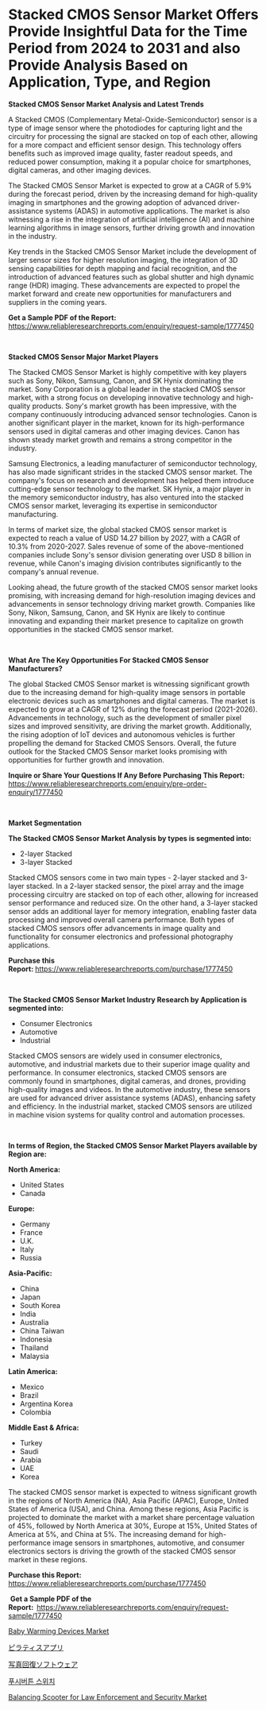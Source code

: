 <p><h1>Stacked CMOS Sensor Market Offers Provide Insightful Data for the Time Period from 2024 to 2031 and also Provide Analysis Based on Application, Type, and Region</h1></p><p><strong>Stacked CMOS Sensor Market Analysis and Latest Trends</strong></p>
<p><p>A Stacked CMOS (Complementary Metal-Oxide-Semiconductor) sensor is a type of image sensor where the photodiodes for capturing light and the circuitry for processing the signal are stacked on top of each other, allowing for a more compact and efficient sensor design. This technology offers benefits such as improved image quality, faster readout speeds, and reduced power consumption, making it a popular choice for smartphones, digital cameras, and other imaging devices.</p><p>The Stacked CMOS Sensor Market is expected to grow at a CAGR of 5.9% during the forecast period, driven by the increasing demand for high-quality imaging in smartphones and the growing adoption of advanced driver-assistance systems (ADAS) in automotive applications. The market is also witnessing a rise in the integration of artificial intelligence (AI) and machine learning algorithms in image sensors, further driving growth and innovation in the industry.</p><p>Key trends in the Stacked CMOS Sensor Market include the development of larger sensor sizes for higher resolution imaging, the integration of 3D sensing capabilities for depth mapping and facial recognition, and the introduction of advanced features such as global shutter and high dynamic range (HDR) imaging. These advancements are expected to propel the market forward and create new opportunities for manufacturers and suppliers in the coming years.</p></p>
<p><strong>Get a Sample PDF of the Report:&nbsp;</strong> <a href="https://www.reliableresearchreports.com/enquiry/request-sample/1777450">https://www.reliableresearchreports.com/enquiry/request-sample/1777450</a></p>
<p>&nbsp;</p>
<p><strong>Stacked CMOS Sensor Major Market Players</strong></p>
<p><p>The Stacked CMOS Sensor Market is highly competitive with key players such as Sony, Nikon, Samsung, Canon, and SK Hynix dominating the market. Sony Corporation is a global leader in the stacked CMOS sensor market, with a strong focus on developing innovative technology and high-quality products. Sony's market growth has been impressive, with the company continuously introducing advanced sensor technologies. Canon is another significant player in the market, known for its high-performance sensors used in digital cameras and other imaging devices. Canon has shown steady market growth and remains a strong competitor in the industry.</p><p>Samsung Electronics, a leading manufacturer of semiconductor technology, has also made significant strides in the stacked CMOS sensor market. The company's focus on research and development has helped them introduce cutting-edge sensor technology to the market. SK Hynix, a major player in the memory semiconductor industry, has also ventured into the stacked CMOS sensor market, leveraging its expertise in semiconductor manufacturing.</p><p>In terms of market size, the global stacked CMOS sensor market is expected to reach a value of USD 14.27 billion by 2027, with a CAGR of 10.3% from 2020-2027. Sales revenue of some of the above-mentioned companies include Sony's sensor division generating over USD 8 billion in revenue, while Canon's imaging division contributes significantly to the company's annual revenue.</p><p>Looking ahead, the future growth of the stacked CMOS sensor market looks promising, with increasing demand for high-resolution imaging devices and advancements in sensor technology driving market growth. Companies like Sony, Nikon, Samsung, Canon, and SK Hynix are likely to continue innovating and expanding their market presence to capitalize on growth opportunities in the stacked CMOS sensor market.</p></p>
<p>&nbsp;</p>
<p><strong>What Are The Key Opportunities For Stacked CMOS Sensor Manufacturers?</strong></p>
<p><p>The global Stacked CMOS Sensor market is witnessing significant growth due to the increasing demand for high-quality image sensors in portable electronic devices such as smartphones and digital cameras. The market is expected to grow at a CAGR of 12% during the forecast period (2021-2026). Advancements in technology, such as the development of smaller pixel sizes and improved sensitivity, are driving the market growth. Additionally, the rising adoption of IoT devices and autonomous vehicles is further propelling the demand for Stacked CMOS Sensors. Overall, the future outlook for the Stacked CMOS Sensor market looks promising with opportunities for further growth and innovation.</p></p>
<p><strong>Inquire or Share Your Questions If Any Before Purchasing This Report:</strong> <a href="https://www.reliableresearchreports.com/enquiry/pre-order-enquiry/1777450">https://www.reliableresearchreports.com/enquiry/pre-order-enquiry/1777450</a></p>
<p>&nbsp;</p>
<p><strong>Market Segmentation</strong></p>
<p><strong>The Stacked CMOS Sensor Market Analysis by types is segmented into:</strong></p>
<p><ul><li>2-layer Stacked</li><li>3-layer Stacked</li></ul></p>
<p><p>Stacked CMOS sensors come in two main types - 2-layer stacked and 3-layer stacked. In a 2-layer stacked sensor, the pixel array and the image processing circuitry are stacked on top of each other, allowing for increased sensor performance and reduced size. On the other hand, a 3-layer stacked sensor adds an additional layer for memory integration, enabling faster data processing and improved overall camera performance. Both types of stacked CMOS sensors offer advancements in image quality and functionality for consumer electronics and professional photography applications.</p></p>
<p><strong>Purchase this Report:&nbsp;</strong><a href="https://www.reliableresearchreports.com/purchase/1777450">https://www.reliableresearchreports.com/purchase/1777450</a></p>
<p>&nbsp;</p>
<p><strong>The Stacked CMOS Sensor Market Industry Research by Application is segmented into:</strong></p>
<p><ul><li>Consumer Electronics</li><li>Automotive</li><li>Industrial</li></ul></p>
<p><p>Stacked CMOS sensors are widely used in consumer electronics, automotive, and industrial markets due to their superior image quality and performance. In consumer electronics, stacked CMOS sensors are commonly found in smartphones, digital cameras, and drones, providing high-quality images and videos. In the automotive industry, these sensors are used for advanced driver assistance systems (ADAS), enhancing safety and efficiency. In the industrial market, stacked CMOS sensors are utilized in machine vision systems for quality control and automation processes.</p></p>
<p>&nbsp;</p>
<p><strong>In terms of Region, the Stacked CMOS Sensor Market Players available by Region are:</strong></p>
<p>
    <p> <strong> North America: </strong>
        <ul>
            <li>United States</li>
            <li>Canada</li>
        </ul>
        </p> 
    <p> <strong> Europe: </strong>
        <ul>
            <li>Germany</li>
            <li>France</li>
            <li>U.K.</li>
            <li>Italy</li>
            <li>Russia</li>
        </ul>
        </p> 
    <p> <strong> Asia-Pacific: </strong>
        <ul>
            <li>China</li>
            <li>Japan</li>
            <li>South Korea</li>
            <li>India</li>
            <li>Australia</li>
            <li>China Taiwan</li>
            <li>Indonesia</li>
            <li>Thailand</li>
            <li>Malaysia</li>
        </ul>
        </p> 
    <p> <strong> Latin America: </strong>
        <ul>
            <li>Mexico</li>
            <li>Brazil</li>
            <li>Argentina Korea</li>
            <li>Colombia</li>
        </ul>
        </p> 
    <p> <strong> Middle East & Africa: </strong>
        <ul>
            <li>Turkey</li>
            <li>Saudi</li>
            <li>Arabia</li>
            <li>UAE</li>
            <li>Korea</li>
        </ul>
    </p>
    </p>
<p><p>The stacked CMOS sensor market is expected to witness significant growth in the regions of North America (NA), Asia Pacific (APAC), Europe, United States of America (USA), and China. Among these regions, Asia Pacific is projected to dominate the market with a market share percentage valuation of 45%, followed by North America at 30%, Europe at 15%, United States of America at 5%, and China at 5%. The increasing demand for high-performance image sensors in smartphones, automotive, and consumer electronics sectors is driving the growth of the stacked CMOS sensor market in these regions.</p></p>
<p><strong>Purchase this Report: </strong><a href="https://www.reliableresearchreports.com/purchase/1777450">https://www.reliableresearchreports.com/purchase/1777450</a></p>
<p>&nbsp;<strong>Get a Sample PDF of the Report:&nbsp;&nbsp;</strong><a href="https://www.reliableresearchreports.com/enquiry/request-sample/1777450">https://www.reliableresearchreports.com/enquiry/request-sample/1777450</a></p>
<p><strong></strong></p>
<p><p><a href="https://github.com/jerrycopelandthomaswsqd8q/Market-Research-Report-List-2/blob/main/baby-warming-devices-market.md">Baby Warming Devices Market</a></p><p><a href="https://github.com/adcxff01450218/Market-Research-Report-List-1/blob/main/59579429630.md">ピラティスアプリ</a></p><p><a href="https://github.com/ReyesKohler20231/Market-Research-Report-List-1/blob/main/23199639631.md">写真回復ソフトウェア</a></p><p><a href="https://github.com/Elenrrera7685/Market-Research-Report-List-1/blob/main/48722108921.md">푸시버튼 스위치</a></p><p><a href="https://github.com/brenzgnarento/Market-Research-Report-List-1/blob/main/balancing-scooter-for-law-enforcement-and-security-market.md">Balancing Scooter for Law Enforcement and Security Market</a></p></p>